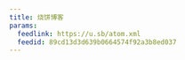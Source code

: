 ```yaml
---
title: 烧饼博客
params:
  feedlink: https://u.sb/atom.xml
  feedid: 89cd13d3d639b0664574f92a3b8ed037
---
```

